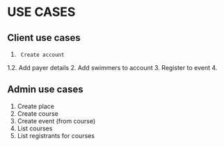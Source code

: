 # USE CASES

## Client use cases

1.		Create account
1.2.	Add payer details
2.		Add swimmers to account
3.		Register to event
4.		


## Admin use cases

1.	Create place
2.	Create course
3.	Create event (from course)
4.	List courses
5.	List registrants for courses